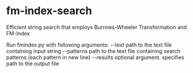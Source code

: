 # fm-index-search
Efficient string search that employs Burrows-Wheeler Transformation and FM-Index

Run fmindex.py with following arguments:
  --text      path to the text file containing input string
  --patterns  path to the text file containing search patterns (each pattern in new line)
  --results   optional argument. specifies path to the output file
